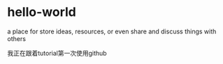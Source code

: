# hello-world
a place for store ideas, resources, or even share and discuss things with others

我正在跟着tutorial第一次使用github
